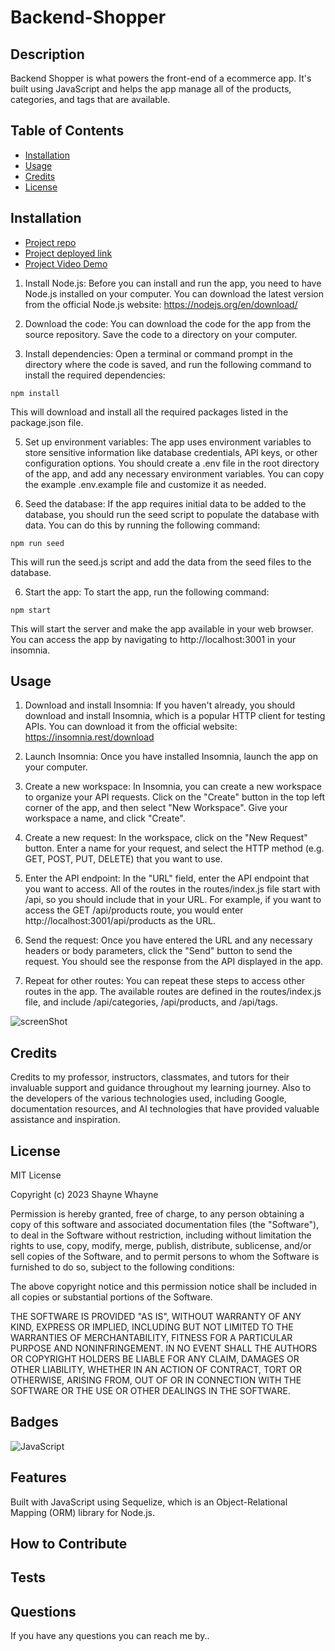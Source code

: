 # Backend-Shopper
      
## Description

Backend Shopper is what powers the front-end of a ecommerce app. It's built using JavaScript and helps the app manage all of the products, categories, and tags that are available.

## Table of Contents

- [Installation](#installation)
- [Usage](#usage)
- [Credits](#credits)
- [License](#license)

## Installation

- [Project repo](https://github.com/shaynefw/Backend-Shopper)
- [Project deployed link](https://shaynefw.github.io/Backend-Shopper/)
- [Project Video Demo](https://drive.google.com/file/d/1raG3xXe_mYRqRKsheDCphAYvvI8qSdUZ/view?usp=sharing)

1. Install Node.js: Before you can install and run the app, you need to have Node.js installed on your computer. You can download the latest version from the official Node.js website: https://nodejs.org/en/download/

2. Download the code: You can download the code for the app from the source repository. Save the code to a directory on your computer.

3. Install dependencies: Open a terminal or command prompt in the directory where the code is saved, and run the following command to install the required dependencies:
```
npm install
```
This will download and install all the required packages listed in the package.json file.

5. Set up environment variables: The app uses environment variables to store sensitive information like database credentials, API keys, or other configuration options. You should create a .env file in the root directory of the app, and add any necessary environment variables. You can copy the example .env.example file and customize it as needed.

6. Seed the database: If the app requires initial data to be added to the database, you should run the seed script to populate the database with data. You can do this by running the following command:
```
npm run seed
```
This will run the seed.js script and add the data from the seed files to the database.

6. Start the app: To start the app, run the following command:
```
npm start
```
This will start the server and make the app available in your web browser. You can access the app by navigating to http://localhost:3001 in your insomnia.

## Usage

1. Download and install Insomnia: If you haven't already, you should download and install Insomnia, which is a popular HTTP client for testing APIs. You can download it from the official website: https://insomnia.rest/download

2. Launch Insomnia: Once you have installed Insomnia, launch the app on your computer.

3. Create a new workspace: In Insomnia, you can create a new workspace to organize your API requests. Click on the "Create" button in the top left corner of the app, and then select "New Workspace". Give your workspace a name, and click "Create".

4. Create a new request: In the workspace, click on the "New Request" button. Enter a name for your request, and select the HTTP method (e.g. GET, POST, PUT, DELETE) that you want to use.

5. Enter the API endpoint: In the "URL" field, enter the API endpoint that you want to access. All of the routes in the routes/index.js file start with /api, so you should include that in your URL. For example, if you want to access the GET /api/products route, you would enter http://localhost:3001/api/products as the URL.

6. Send the request: Once you have entered the URL and any necessary headers or body parameters, click the "Send" button to send the request. You should see the response from the API displayed in the app.

7. Repeat for other routes: You can repeat these steps to access other routes in the app. The available routes are defined in the routes/index.js file, and include /api/categories, /api/products, and /api/tags.

![screenShot](./assets/images/demo.gif)

## Credits

Credits to my professor, instructors, classmates, and tutors for their invaluable support and guidance throughout my learning journey. Also to the developers of the various technologies used, including Google, documentation resources, and AI technologies that have provided valuable assistance and inspiration.

## License

MIT License

Copyright (c) 2023 Shayne Whayne

Permission is hereby granted, free of charge, to any person obtaining a copy
of this software and associated documentation files (the "Software"), to deal
in the Software without restriction, including without limitation the rights
to use, copy, modify, merge, publish, distribute, sublicense, and/or sell
copies of the Software, and to permit persons to whom the Software is
furnished to do so, subject to the following conditions:

The above copyright notice and this permission notice shall be included in all
copies or substantial portions of the Software.

THE SOFTWARE IS PROVIDED "AS IS", WITHOUT WARRANTY OF ANY KIND, EXPRESS OR
IMPLIED, INCLUDING BUT NOT LIMITED TO THE WARRANTIES OF MERCHANTABILITY,
FITNESS FOR A PARTICULAR PURPOSE AND NONINFRINGEMENT. IN NO EVENT SHALL THE
AUTHORS OR COPYRIGHT HOLDERS BE LIABLE FOR ANY CLAIM, DAMAGES OR OTHER
LIABILITY, WHETHER IN AN ACTION OF CONTRACT, TORT OR OTHERWISE, ARISING FROM,
OUT OF OR IN CONNECTION WITH THE SOFTWARE OR THE USE OR OTHER DEALINGS IN THE
SOFTWARE.

## Badges

![JavaScript](https://img.shields.io/badge/JavaScript-100%25-yellow)

## Features

Built with JavaScript using Sequelize, which is an Object-Relational Mapping (ORM) library for Node.js.

## How to Contribute

## Tests

## Questions

If you have any questions you can reach me by..

